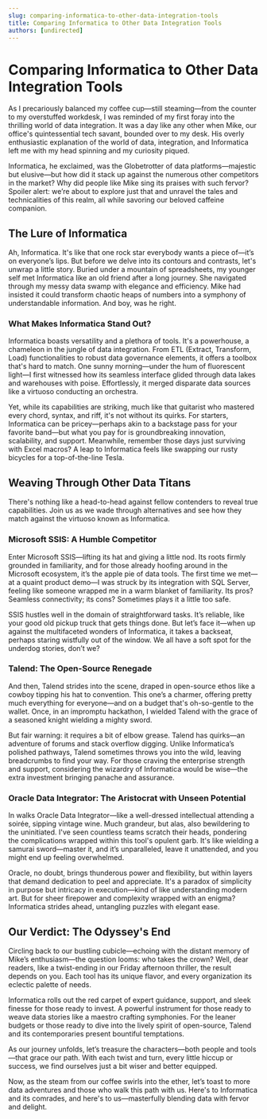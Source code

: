 ```yaml
---
slug: comparing-informatica-to-other-data-integration-tools
title: Comparing Informatica to Other Data Integration Tools
authors: [undirected]
---
```



# Comparing Informatica to Other Data Integration Tools

As I precariously balanced my coffee cup—still steaming—from the counter to my overstuffed workdesk, I was reminded of my first foray into the thrilling world of data integration. It was a day like any other when Mike, our office's quintessential tech savant, bounded over to my desk. His overly enthusiastic explanation of the world of data, integration, and Informatica left me with my head spinning and my curiosity piqued.

Informatica, he exclaimed, was the Globetrotter of data platforms—majestic but elusive—but how did it stack up against the numerous other competitors in the market? Why did people like Mike sing its praises with such fervor? Spoiler alert: we’re about to explore just that and unravel the tales and technicalities of this realm, all while savoring our beloved caffeine companion.  

## The Lure of Informatica

Ah, Informatica. It's like that one rock star everybody wants a piece of—it’s on everyone’s lips. But before we delve into its contours and contrasts, let's unwrap a little story. Buried under a mountain of spreadsheets, my younger self met Informatica like an old friend after a long journey. She navigated through my messy data swamp with elegance and efficiency. Mike had insisted it could transform chaotic heaps of numbers into a symphony of understandable information. And boy, was he right.

### What Makes Informatica Stand Out?

Informatica boasts versatility and a plethora of tools. It's a powerhouse, a chameleon in the jungle of data integration. From ETL (Extract, Transform, Load) functionalities to robust data governance elements, it offers a toolbox that's hard to match. One sunny morning—under the hum of fluorescent light—I first witnessed how its seamless interface glided through data lakes and warehouses with poise. Effortlessly, it merged disparate data sources like a virtuoso conducting an orchestra.

Yet, while its capabilities are striking, much like that guitarist who mastered every chord, syntax, and riff, it's not without its quirks. For starters, Informatica can be pricey—perhaps akin to a backstage pass for your favorite band—but what you pay for is groundbreaking innovation, scalability, and support. Meanwhile, remember those days just surviving with Excel macros? A leap to Informatica feels like swapping our rusty bicycles for a top-of-the-line Tesla.

## Weaving Through Other Data Titans

There's nothing like a head-to-head against fellow contenders to reveal true capabilities. Join us as we wade through alternatives and see how they match against the virtuoso known as Informatica.

### Microsoft SSIS: A Humble Competitor

Enter Microsoft SSIS—lifting its hat and giving a little nod. Its roots firmly grounded in familiarity, and for those already hoofing around in the Microsoft ecosystem, it’s the apple pie of data tools. The first time we met—at a quaint product demo—I was struck by its integration with SQL Server, feeling like someone wrapped me in a warm blanket of familiarity. Its pros? Seamless connectivity; its cons? Sometimes plays it a little too safe.

SSIS hustles well in the domain of straightforward tasks. It’s reliable, like your good old pickup truck that gets things done. But let’s face it—when up against the multifaceted wonders of Informatica, it takes a backseat, perhaps staring wistfully out of the window. We all have a soft spot for the underdog stories, don’t we?

### Talend: The Open-Source Renegade

And then, Talend strides into the scene, draped in open-source ethos like a cowboy tipping his hat to convention. This one’s a charmer, offering pretty much everything for everyone—and on a budget that's oh-so-gentle to the wallet. Once, in an impromptu hackathon, I wielded Talend with the grace of a seasoned knight wielding a mighty sword.

But fair warning: it requires a bit of elbow grease. Talend has quirks—an adventure of forums and stack overflow digging. Unlike Informatica’s polished pathways, Talend sometimes throws you into the wild, leaving breadcrumbs to find your way. For those craving the enterprise strength and support, considering the wizardry of Informatica would be wise—the extra investment bringing panache and assurance.

### Oracle Data Integrator: The Aristocrat with Unseen Potential

In walks Oracle Data Integrator—like a well-dressed intellectual attending a soirée, sipping vintage wine. Much grandeur, but alas, also bewildering to the uninitiated. I've seen countless teams scratch their heads, pondering the complications wrapped within this tool's opulent garb. It's like wielding a samurai sword—master it, and it’s unparalleled, leave it unattended, and you might end up feeling overwhelmed.

Oracle, no doubt, brings thunderous power and flexibility, but within layers that demand dedication to peel and appreciate. It's a paradox of simplicity in purpose but intricacy in execution—kind of like understanding modern art. But for sheer firepower and complexity wrapped with an enigma? Informatica strides ahead, untangling puzzles with elegant ease.

## Our Verdict: The Odyssey's End

Circling back to our bustling cubicle—echoing with the distant memory of Mike’s enthusiasm—the question looms: who takes the crown? Well, dear readers, like a twist-ending in our Friday afternoon thriller, the result depends on you. Each tool has its unique flavor, and every organization its eclectic palette of needs.

Informatica rolls out the red carpet of expert guidance, support, and sleek finesse for those ready to invest. A powerful instrument for those ready to weave data stories like a maestro crafting symphonies. For the leaner budgets or those ready to dive into the lively spirit of open-source, Talend and its contemporaries present bountiful temptations.

As our journey unfolds, let’s treasure the characters—both people and tools—that grace our path. With each twist and turn, every little hiccup or success, we find ourselves just a bit wiser and better equipped.

Now, as the steam from our coffee swirls into the ether, let’s toast to more data adventures and those who walk this path with us. Here's to Informatica and its comrades, and here's to us—masterfully blending data with fervor and delight.
